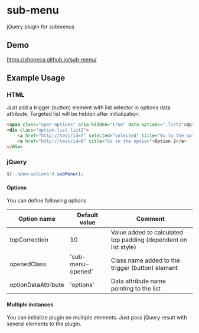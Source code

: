 # sub-menu
jQuery plugin for submenus

## Demo

https://shopeca.github.io/sub-menu/


## Example Usage

### HTML

Just add a trigger (button) element with list selector in options data attribute. Targeted list will be hidden after initialization. 

```html
<span class="open-options" aria-hidden="true" data-options=".list2">Options</span>
<div class="option-list list2">
	<a href="http://test/id=7" selected="selected" title="Go to the option">Option 1</a>
	<a href="http://test/id=8" title="Go to the option">Option 2</a>
</div>
```

### jQuery

```js
$('.open-options').subMenu();
```

#### Options

You can define following options

Option name | Default value | Comment
--- | --- | ---
topCorrection | 10 | Value added to calculated top padding (dependent on list style)
openedClass | 'sub-menu-opened' | Class name added to the trigger (button) element
optionDataAttribute | 'options' | Data attribute name pointing to the list

#### Multiple instances

You can initialize plugin on multiple elements. Just pass jQuery result with several elements to the plugin.
